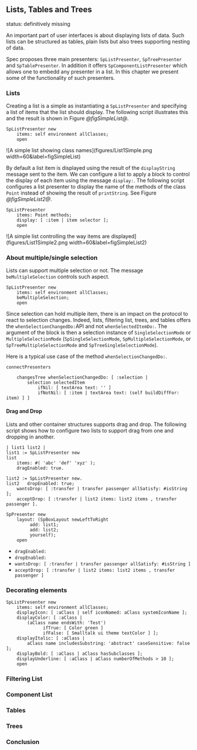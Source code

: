 ## Lists, Tables and Trees

status: definitively missing

An important part of user interfaces is about displaying lists of data. 
Such lists can be structured as tables, plain lists but also trees supporting nesting of data.

Spec proposes three main presenters: `SpListPresenter`, `SpTreePresenter` and `SpTablePresenter`. 
In addition it offers `SpComponentListPresenter` which allows one to embedd any presenter in a list. 
In this chapter we present some of the functionality of such presenters.

### Lists

Creating a list is a simple as instantiating a `SpListPresenter` and specifying a list of items that the list should display.
The following script illustrates this and the result is shown in Figure *@figSimpleList@*.

```
SpListPresenter new
	items: self environment allClasses;
	open
```

![A simple list showing class names](figures/List1Simple.png width=60&label=figSimpleList)

By default a list item is displayed using the result of the `displayString` message sent to the item.
We can configure a list to apply a block to control the display of each item using the message `display:`.
The following script configures a list presenter to display the name of the methods of the class `Point` instead of showing the result of `printString`. See Figure *@figSimpleList2@*.

```
SpListPresenter 
	items: Point methods;
	display: [ :item | item selector ];
	open
```

![A simple list controlling the way items are displayed](figures/List1Simple2.png width=60&label=figSimpleList2)

### About multiple/single selection


Lists can support multiple selection or not.
The message `beMultipleSelection` controls such aspect.

```
SpListPresenter new
	items: self environment allClasses;
	beMultipleSelection;
	open
```



Since selection can hold multiple item, there is an impact on the protocol to react to selection changes.
Indeed, lists, filtering list, trees, and tables offers the `whenSelectionChangedDo:`API and not `whenSelectedItemDo:`.
The argument of the block is then a selection instance of `SingleSelectionMode` or `MultipleSelectionMode` (`SpSingleSelectionMode`, `SpMultipleSelectionMode`, or `SpTreeMultipleSelectionMode` and `SpTreeSingleSelectionMode`).


Here is a typical use case of the method `whenSelectionChangedDo:`.

```
connectPresenters

	changesTree whenSelectionChangedDo: [ :selection | 
		selection selectedItem
			ifNil: [ textArea text: '' ]
			ifNotNil: [ :item | textArea text: (self buildDiffFor: item) ] ]
```


#### Drag and Drop
Lists and other container structures supports drag and drop.
The following script shows how to configure two lists to support drag from one and dropping in another.

```
| list1 list2 |
list1 := SpListPresenter new
list	
	items: #( 'abc' 'def' 'xyz' );
	dragEnabled: true.

list2 := SpListPresenter new.
list2	dropEnabled: true;
	wantsDrop: [ :transfer | transfer passenger allSatisfy: #isString ];
	acceptDrop: [ :transfer | list2 items: list2 items , transfer passenger ].
```

```
SpPresenter new
	layout: (SpBoxLayout newLeftToRight
		 add: list1;
		 add: list2;
		 yourself);
	open
```


- `dragEnabled:`
- `dropEnabled:`
- `wantsDrop: [ :transfer | transfer passenger allSatisfy: #isString ]`
- `acceptDrop: [ :transfer | list2 items: list2 items , transfer passenger ]`


### Decorating elements





```
SpListPresenter new
	items: self environment allClasses;
	displayIcon: [ :aClass | self iconNamed: aClass systemIconName ];
	displayColor: [ :aClass | 
		(aClass name endsWith: 'Test')
			  ifTrue: [ Color green ]
			  ifFalse: [ Smalltalk ui theme textColor ] ];
	displayItalic: [ :aClass | 
		aClass name includesSubstring: 'abstract' caseSensitive: false ];
	displayBold: [ :aClass | aClass hasSubclasses ];
	displayUnderline: [ :aClass | aClass numberOfMethods > 10 ];
	open
```

### Filtering List



### Component List

### Tables

### Trees

### Conclusion
